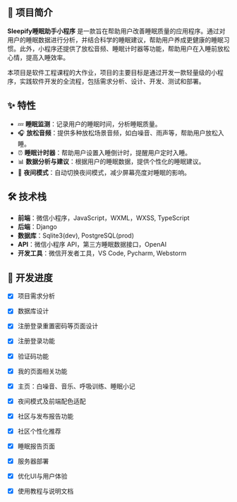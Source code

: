 ## 📖 项目简介

**Sleepify睡眠助手小程序** 是一款旨在帮助用户改善睡眠质量的应用程序。通过对用户的睡眠数据进行分析，并结合科学的睡眠建议，帮助用户养成更健康的睡眠习惯。此外，小程序还提供了放松音频、睡眠计时器等功能，帮助用户在入睡前放松心情，提高入睡效率。

本项目是软件工程课程的大作业，项目的主要目标是通过开发一款轻量级的小程序，实践软件开发的全流程，包括需求分析、设计、开发、测试和部署。

## ✨ 特性

- 💤 **睡眠监测**：记录用户的睡眠时间，分析睡眠质量。
- 🎧 **放松音频**：提供多种放松场景音频，如白噪音、雨声等，帮助用户放松入睡。
- ⏰ **睡眠计时器**：帮助用户设置入睡倒计时，提醒用户定时入睡。
- 📊 **数据分析与建议**：根据用户的睡眠数据，提供个性化的睡眠建议。
- 🌙 **夜间模式**：自动切换夜间模式，减少屏幕亮度对睡眠的影响。

## 🛠️ 技术栈

- **前端**：微信小程序，JavaScript，WXML，WXSS, TypeScript
- **后端**：Django
- **数据库**：Sqlite3(dev), PostgreSQL(prod)
- **API**：微信小程序 API，第三方睡眠数据接口，OpenAI
- **开发工具**：微信开发者工具，VS Code, Pycharm, Webstorm

## 🚧 开发进度

- [x] 项目需求分析
- [x] 数据库设计
- [x] 注册登录重置密码等页面设计

- [x] 注册登录功能
- [x] 验证码功能
- [x] 我的页面相关功能
- [x] 主页：白噪音、音乐、呼吸训练、睡眠小记
- [x] 夜间模式及前端配色适配
- [x] 社区与发布报告功能
- [x] 社区个性化推荐
- [x] 睡眠报告页面

- [x] 服务器部署
- [x] 优化UI与用户体验
- [x] 使用教程与说明文档
